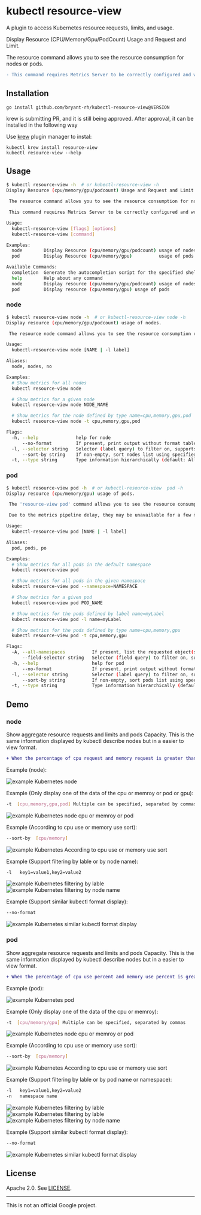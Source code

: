 # kubectl resource-view
A plugin to access Kubernetes resource requests, limits, and usage.

Display Resource (CPU/Memory/Gpu/PodCount) Usage and Request and Limit.

The resource command allows you to see the resource consumption for nodes or pods.

```diff
- This command requires Metrics Server to be correctly configured and working on the server
```


## Installation

    go install github.com/bryant-rh/kubectl-resource-view@VERSION


krew is submitting PR, and it is still being approved. After approval, it can be installed in the following way

Use [krew](https://krew.sigs.k8s.io/) plugin manager to instal:

    kubectl krew install resource-view
    kubectl resource-view --help


## Usage
```bash
$ kubectl resource-view -h  # or kubectl-resource-view -h
Display Resource (cpu/memory/gpu/podcount) Usage and Request and Limit.

 The resource command allows you to see the resource consumption for nodes or pods.

 This command requires Metrics Server to be correctly configured and working on the server.

Usage:
  kubectl-resource-view [flags] [options]
  kubectl-resource-view [command]

Examples:
  node        Display Resource (cpu/memory/gpu/podcount) usage of nodes
  pod         Display Resource (cpu/memory/gpu)          usage of pods

Available Commands:
  completion  Generate the autocompletion script for the specified shell
  help        Help about any command
  node        Display resource (cpu/memory/gpu/podcount) usage of nodes
  pod         Display resource (cpu/memory/gpu) usage of pods

```
### node
```bash
$ kubectl resource-view node -h  # or kubectl-resource-view node -h
Display resource (cpu/memory/gpu/podcount) usage of nodes.

 The resource node command allows you to see the resource consumption of nodes.

Usage:
  kubectl-resource-view node [NAME | -l label]

Aliases:
  node, nodes, no

Examples:
  # Show metrics for all nodes
  kubectl resource-view node

  # Show metrics for a given node
  kubectl resource-view node NODE_NAME

  # Show metrics for the node defined by type name=cpu,memory,gpu,pod
  kubectl resource-view node -t cpu,memory,gpu,pod

Flags:
  -h, --help              help for node
      --no-format         If present, print output without format table
  -l, --selector string   Selector (label query) to filter on, supports '=', '==', and '!='.(e.g. -l key1=value1,key2=value2)
      --sort-by string    If non-empty, sort nodes list using specified field. The field can be either 'cpu' or 'memory'
  -t, --type string       Type information hierarchically (default: All Type)[possible values: cpu,memory,pod,gpu], Multiple can be specified, separated by commas

```

### pod
``` bash
$ kubectl resource-view pod -h  # or kubectl-resource-view  pod -h
Display resource (cpu/memory/gpu) usage of pods.

 The 'resource-view pod' command allows you to see the resource consumption of pods.

 Due to the metrics pipeline delay, they may be unavailable for a few minutes since pod creation.

Usage:
  kubectl-resource-view pod [NAME | -l label]

Aliases:
  pod, pods, po

Examples:
  # Show metrics for all pods in the default namespace
  kubectl resource-view pod

  # Show metrics for all pods in the given namespace
  kubectl resource-view pod --namespace=NAMESPACE

  # Show metrics for a given pod
  kubectl resource-view pod POD_NAME

  # Show metrics for the pods defined by label name=myLabel
  kubectl resource-view pod -l name=myLabel

  # Show metrics for the pods defined by type name=cpu,memory,gpu
  kubectl resource-view pod -t cpu,memory,gpu

Flags:
  -A, --all-namespaces          If present, list the requested object(s) across all namespaces. Namespace in current context is ignored even if specified with --namespace.
      --field-selector string   Selector (field query) to filter on, supports '=', '==', and '!='.(e.g. --field-selector key1=value1,key2=value2). The server only supports a limited number of field queries per type.
  -h, --help                    help for pod
      --no-format               If present, print output without format table
  -l, --selector string         Selector (label query) to filter on, supports '=', '==', and '!='.(e.g. -l key1=value1,key2=value2)
      --sort-by string          If non-empty, sort pods list using specified field. The field can be either 'cpu' or 'memory'.
  -t, --type string             Type information hierarchically (default: All Type)[possible values: cpu,memory,gpu],Multiple can be specified, separated by commas

```

## Demo

### node

Show aggregate resource requests and limits  and pods Capacity. This is the same information displayed by kubectl describe nodes but in a easier to view format.

```diff
+ When the percentage of cpu request and memory request is greater than 90, it will be marked in yellow, and if it is greater than 95, it will be marked in red
```


Example (node):

![example Kubernetes node](assets/demo-node-1.png)

Example (Only display one of the data of the cpu or memroy or pod or gpu):
```bash
-t  [cpu,memory,gpu,pod] Multiple can be specified, separated by commas
```

![example Kubernetes node cpu or memroy or pod](assets/demo-node-2.png)

Example (According to cpu use or memory use sort):
```bash
--sort-by  [cpu/memory]
```

![example Kubernetes According to cpu use or memory use sort](assets/demo-node-3.png)

Example (Support filtering by lable or by node name):
```bash
-l   key1=value1,key2=value2
```

![example Kubernetes filtering by lable](assets/demo-node-4.png)
![example Kubernetes filtering by node name](assets/demo-node-5.png)


Example (Support similar kubectl format display):
```bash
--no-format
```

![example Kubernetes similar kubectl format display](assets/demo-node-6.png)

### pod

Show aggregate resource requests and limits  and pods Capacity. This is the same information displayed by kubectl describe nodes but in a easier to view format.

```diff
+ When the percentage of cpu use percent and memory use percent is greater than 90, it will be marked in yellow, and if it is greater than 95, it will be marked in red
```

Example (pod):

![example Kubernetes pod](assets/demo-pod-1.png)

Example (Only display one of the data of the cpu or memroy):
```bash
-t  [cpu/memory/gpu] Multiple can be specified, separated by commas
```

![example Kubernetes node cpu or memroy or pod](assets/demo-pod-7.png)

Example (According to cpu use or memory use sort):
```bash
--sort-by  [cpu/memory]
```

![example Kubernetes According to cpu use or memory use sort](assets/demo-pod-3.png)

Example (Support filtering by lable or by pod name or namespace):
```bash
-l   key1=value1,key2=value2
-n   namespace name
```

![example Kubernetes filtering by lable](assets/demo-pod-2.png)
![example Kubernetes filtering by lable](assets/demo-pod-4.png)
![example Kubernetes filtering by node name](assets/demo-pod-5.png)


Example (Support similar kubectl format display):
```bash
--no-format
```

![example Kubernetes similar kubectl format display](assets/demo-pod-6.png)

## License

Apache 2.0. See [LICENSE](./LICENSE).

---

This is not an official Google project.



